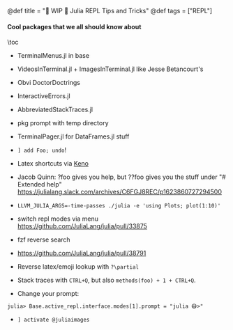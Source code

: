 @def title = "🚧 WIP 🚧 Julia REPL Tips and Tricks"
@def tags = ["REPL"]


#### Cool packages that we all should know about

\toc

- TerminalMenus.jl in base
- VideosInTerminal.jl + ImagesInTerminal.jl like Jesse Betancourt's 
- Obvi DoctorDoctrings
- InteractiveErrors.jl
- AbbreviatedStackTraces.jl
- pkg prompt with temp directory
- TerminalPager.jl for DataFrames.jl stuff

- `] add Foo; undo`!
- Latex shortcuts via [Keno](https://twitter.com/KenoFischer/status/1402828171213479936)

- Jacob Quinn: ?foo gives you help, but ??foo gives you the stuff under "# Extended help"
https://julialang.slack.com/archives/C6FGJ8REC/p1623860727294500

- `LLVM_JULIA_ARGS=-time-passes ./julia -e 'using Plots; plot(1:10)'`
- switch repl modes via menu https://github.com/JuliaLang/julia/pull/33875
- fzf reverse search
- https://github.com/JuliaLang/julia/pull/38791

- Reverse latex/emoji lookup with `?\partial`

- Stack traces with `CTRL+Q`, but also `methods(foo) + 1 + CTRL+Q`.

- Change your prompt:
```julia-repl
julia> Base.active_repl.interface.modes[1].prompt = "julia 😷>"
```

- `] activate @juliaimages`

